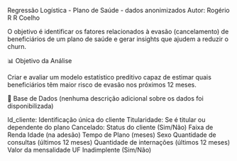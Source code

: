 Regressão Logística - Plano de Saúde - dados anonimizados
Autor: Rogério R R Coelho

O objetivo é identificar os fatores relacionados à evasão (cancelamento) de beneficiários de um plano de saúde e gerar insights que ajudem a reduzir o churn.

📊 Objetivo da Análise

Criar e avaliar um modelo estatístico preditivo capaz de estimar quais beneficiários têm maior risco de evasão nos próximos 12 meses.

📂 Base de Dados (nenhuma descrição adicional sobre os dados foi disponibilizada)

Id_cliente: Identificação única do cliente
Titularidade: Se é titular ou dependente do plano
Cancelado: Status do cliente (Sim/Não)
Faixa de Renda
Idade (na adesão)
Tempo de Plano (meses)
Sexo
Quantidade de consultas (últimos 12 meses)
Quantidade de internações (últimos 12 meses)
Valor da mensalidade
UF
Inadimplente (Sim/Não)
